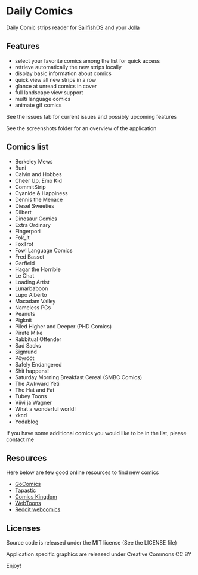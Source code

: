Daily Comics
============

Daily Comic strips reader for [SailfishOS](https://sailfishos.org/) and your [Jolla](http://jolla.com/)

Features
--------

- select your favorite comics among the list for quick access
- retrieve automatically the new strips locally
- display basic information about comics
- quick view all new strips in a row
- glance at unread comics in cover
- full landscape view support
- multi language comics
- animate gif comics


See the issues tab for current issues and possibly upcoming features

See the screenshots folder for an overview of the application

Comics list
-----------

- Berkeley Mews
- Buni
- Calvin and Hobbes
- Cheer Up, Emo Kid
- CommitStrip
- Cyanide & Happiness
- Dennis the Menace
- Diesel Sweeties
- Dilbert
- Dinosaur Comics
- Extra Ordinary
- Fingerpori
- Fok_it
- FoxTrot
- Fowl Language Comics
- Fred Basset
- Garfield
- Hagar the Horrible
- Le Chat
- Loading Artist
- Lunarbaboon
- Lupo Alberto
- Macadam Valley
- Nameless PCs
- Peanuts
- Pigknit
- Piled Higher and Deeper (PHD Comics)
- Pirate Mike
- Rabbitual Offender
- Sad Sacks
- Sigmund
- Pöyrööt
- Safely Endangered
- Shit happens!
- Saturday Morning Breakfast Cereal (SMBC Comics)
- The Awkward Yeti
- The Hat and Fat
- Tubey Toons
- Viivi ja Wagner
- What a wonderful world!
- xkcd
- Yodablog

If you have some additional comics you would like to be in the list, please contact me

Resources
---------

Here below are few good online resources to find new comics

- [GoComics](http://gocomics.com/)
- [Tapastic](http://tapastic.com/)
- [Comics Kingdom](http://comicskingdom.com/)
- [WebToons](http://www.webtoons.com/)
- [Reddit webcomics](http://www.reddit.com/r/webcomics/)

Licenses
--------

Source code is released under the MIT license (See the LICENSE file)

Application specific graphics are released under Creative Commons CC BY


Enjoy!
